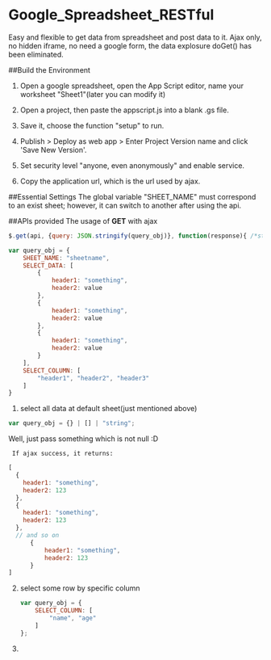 # Google_Spreadsheet_RESTful
Easy and flexible to get data from spreadsheet and post data to it. Ajax only, no hidden iframe, no need a google form, the data explosure doGet() has been eliminated.

##Build the Environment

1. Open a google spreadsheet, open the App Script editor, name your worksheet "Sheet1"(later you can modify it)

2. Open a project, then paste the appscript.js into a blank .gs file.

3. Save it, choose the function "setup" to run.

4. Publish > Deploy as web app > Enter Project Version name and click 'Save New Version'.

6. Set security level "anyone, even anonymously" and enable service.

7. Copy the application url, which is the url used by ajax.

##Essential Settings
The global variable "SHEET_NAME" must correspond to an exist sheet; however, it can switch to another after using
the api.

##APIs provided
The usage of **GET** with ajax

```javascript
$.get(api, {query: JSON.stringify(query_obj)}, function(response){ /*stmt*/ });
```

```javascript
var query_obj = {
	SHEET_NAME: "sheetname",
	SELECT_DATA: [
		{
			header1: "something",
			header2: value
		},
		{
			header1: "something",
			header2: value
		},
		{
			header1: "something",
			header2: value
		}
	],
	SELECT_COLUMN: [
		"header1", "header2", "header3"
	]
}
```

1. select all data at default sheet(just mentioned above)

  ```javascript
  var query_obj = {} | [] | "string";
  ```

   Well, just pass something which is not null :D

	 If ajax success, it returns: 

  ```javascript
  [
    {
      header1: "something",
      header2: 123
    },
    {
      header1: "something",
      header2: 123
    },
    // and so on
		{
			header1: "something",
			header2: 123
		}
  ]
  ```

2. select some row by specific column
 
	 ```javascript
	 var query_obj = {
		 SELECT_COLUMN: [
			 "name", "age" 
		 ]
	 };
	 ``` 

3.
